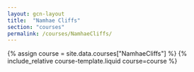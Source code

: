 ```yaml
---
layout: gcn-layout
title:  "Namhae Cliffs"
section: "courses"
permalink: /courses/NamhaeCliffs/
---
```


{% assign course = site.data.courses["NamhaeCliffs"] %}
{% include_relative course-template.liquid course=course %}
